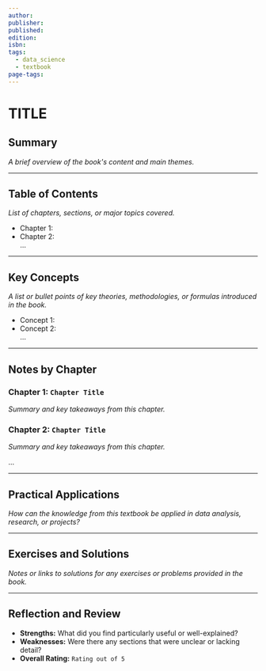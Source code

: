 ```yaml
---
author: 
publisher: 
published: 
edition: 
isbn: 
tags:
  - data_science
  - textbook
page-tags:
---
```

# TITLE
## Summary

_A brief overview of the book's content and main themes._

___
## Table of Contents

_List of chapters, sections, or major topics covered._

- Chapter 1:
- Chapter 2:  
    ...

___

## Key Concepts

_A list or bullet points of key theories, methodologies, or formulas introduced in the book._

- Concept 1:
- Concept 2:  
    ...

___
## Notes by Chapter

### Chapter 1: `Chapter Title`

_Summary and key takeaways from this chapter._

### Chapter 2: `Chapter Title`

_Summary and key takeaways from this chapter._

...

___
## Practical Applications

_How can the knowledge from this textbook be applied in data analysis, research, or projects?_

___
## Exercises and Solutions

_Notes or links to solutions for any exercises or problems provided in the book._

___
## Reflection and Review

- **Strengths:** What did you find particularly useful or well-explained?
- **Weaknesses:** Were there any sections that were unclear or lacking detail?
- **Overall Rating:** `Rating out of 5`